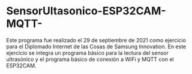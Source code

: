 # SensorUltasonico-ESP32CAM-MQTT-
Este programa fue realizado el  29 de septiembre de 2021  como ejercicio para el Diplomado Internet de las Cosas de Samsung Innovation. En este ejercicio se integra un programa básico para la lectura del sensor ultrasónico y el programa básico de conexión a WiFi y MQTT con el ESP32CAM.
